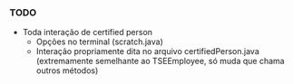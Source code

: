 ### TODO

- Toda interação de certified person
  - Opções no terminal (scratch.java)
  - Interação propriamente dita no arquivo certifiedPerson.java (extremamente semelhante ao TSEEmployee, só muda que chama outros métodos)

